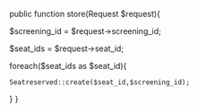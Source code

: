 public function store(Request $request){

$screening_id = $request->screening_id;

$seat_ids = $request->seat_id;

foreach($seat_ids as $seat_id){

    Seatreserved::create($seat_id,$screening_id);

}
}
